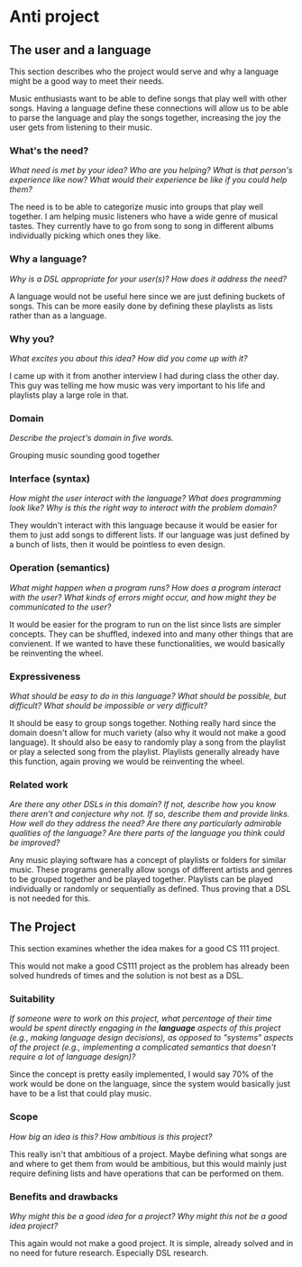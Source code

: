 # Anti project


## The user and a language
This section describes who the project would serve and why a language might be a
good way to meet their needs.

Music enthusiasts want to be able to define songs that play well with other songs. 
Having a language define these connections will allow us to be able to parse the
language and play the songs together, increasing the joy the user gets from listening
to their music. 

### What's the need?
_What need is met by your idea? Who are you helping? What is that person's
experience like now? What would their experience be like if you could help 
them?_

The need is to be able to categorize music into groups that play well together.
I am helping music listeners who have a wide genre of musical tastes. 
They currently have to go from song to song in different albums individually picking
which ones they like. 


### Why a language?
_Why is a DSL appropriate for your user(s)? How does it address the need?_

A language would not be useful here since we are just defining buckets of songs.
This can be more easily done by defining these playlists as lists rather than as 
a language. 

### Why you?
_What excites you about this idea? How did you come up with it?_

I came up with it from another interview I had during class the other day. This guy
was telling me how music was very important to his life and playlists play a large 
role in that. 

### Domain
_Describe the project's domain in five words._

Grouping music sounding good together

### Interface (syntax)
_How might the user interact with the language? What does programming look 
like? Why is this the right way to interact with the problem domain?_ 

They wouldn't interact with this language because it would be easier for 
them to just add songs to different lists. If our language was just defined
by a bunch of lists, then it would be pointless to even design. 

### Operation (semantics)
_What might happen when a program runs? How does a program interact with the
user? What kinds of errors might occur, and how might they be communicated to
the user?_

It would be easier for the program to run on the list since lists are simpler 
concepts. They can be shuffled, indexed into and many other things that are 
convienent. If we wanted to have these functionalities, we would basically
be reinventing the wheel. 

### Expressiveness
_What should be easy to do in this language? What should be possible, but
difficult? What should be impossible or very difficult?_

It should be easy to group songs together. Nothing really hard since the 
domain doesn't allow for much variety (also why it would not make a good
language). It should also be easy to randomly play a song from the playlist
or play a selected song from the playlist. Playlists generally already
have this function, again proving we would be reinventing the wheel. 

### Related work
_Are there any other DSLs in this domain? If not, describe how you know there
aren't and conjecture why not. If so, describe them and provide links. How well 
do they address the need? Are there any particularly admirable qualities of the
language? Are there parts of the language you think could be improved?_

Any music playing software has a concept of playlists or folders for similar music.
These programs generally allow songs of different artists and genres to be grouped
together and be played together. Playlists can be played individually or randomly 
or sequentially as defined. Thus proving that a DSL is not needed for this. 

## The Project
This section examines whether the idea makes for a good CS 111 project.

This would not make a good CS111 project as the problem has already been solved 
hundreds of times and the solution is not best as a DSL. 

### Suitability
_If someone were to work on this project, what percentage of their time would be
spent directly engaging in the **language** aspects of this project (e.g.,
making language design decisions), as opposed to "systems" aspects of the
project (e.g., implementing a complicated semantics that doesn't require a lot
of language design)?_

Since the concept is pretty easily implemented, I would say 70% of the work 
would be done on the language, since the system would basically just have to
be a list that could play music. 

### Scope
_How big an idea is this? How ambitious is this project?_

This really isn't that ambitious of a project. Maybe defining what songs are and
where to get them from would be ambitious, but this would mainly just require
defining lists and have operations that can be performed on them. 

### Benefits and drawbacks
_Why might this be a good idea for a project? Why might this not be a good idea 
project?_

This again would not make a good project. It is simple, already solved and in
no need for future research. Especially DSL research. 